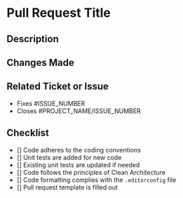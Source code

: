 # Pull Request Title

## Description

<!-- Briefly describe the changes introduced by this pull request. -->

## Changes Made

<!-- List the main changes made in this pull request. -->

## Related Ticket or Issue

- Fixes #ISSUE_NUMBER <!-- Replace ISSUE_NUMBER with the actual number of the GitHub issue or ticket. -->
- Closes #PROJECT_NAME/ISSUE_NUMBER <!-- Replace PROJECT_NAME with the name of your GitHub project. -->

## Checklist

- [] Code adheres to the coding conventions
- [] Unit tests are added for new code
- [] Existing unit tests are updated if needed
- [] Code follows the principles of Clean Architecture
- [] Code formatting complies with the `.editorconfig` file
- [] Pull request template is filled out
